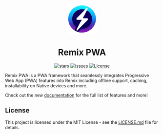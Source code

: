 <div align="center">

&NewLine;
<img src="./assets/RemixPWA.png" alt="logo" width="100" />
&NewLine;

# Remix PWA

[![stars](https://img.shields.io/github/stars/ShafSpecs/remix-pwa)](https://github.com/ShafSpecs/remix-pwa/stargazers)
[![issues](https://img.shields.io/github/issues/ShafSpecs/remix-pwa)](https://github.com/ShafSpecs/remix-pwa/issues)
[![License](https://img.shields.io/github/license/ShafSpecs/remix-pwa)](https://github.com/ShafSpecs/remix-pwa/blob/main/LICENSE.md)

</div>

Remix PWA is a PWA framework that seamlessly integrates Progressive Web App (PWA) features into Remix including offline support, caching, installability on Native devices and more.

<!-- **Remix PWA v4.0 is finally out! Check out the full release notes [here](https://github.com/remix-pwa/remix-pwa/releases/tag/v3.0.0)** -->

Check out the new [documentation](https://remix-pwa.run) for the full list of features and more!

## License

This project is licensed under the MIT License - see the [LICENSE.md](./LICENSE.md) file for details.
